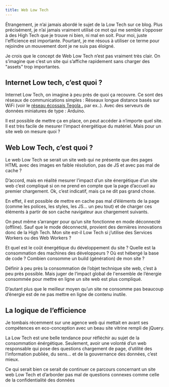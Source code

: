 ```yaml
---
title: Web Low Tech
---
```


Étrangement, je n’ai jamais abordé le sujet de la Low Tech sur ce blog. Plus précisément, je n’ai jamais vraiment utilisé ce mot qui me semble s’opposer à des High Tech que je trouve ni bien, ni mal en soit. Pour moi, juste l'efficience est importante. Pourtant, je me résous à utiliser ce terme pour rejoindre un mouvement dont je ne suis pas éloigné.

Je crois que le concept de Web Low Tech n’est pas vraiment très clair. On s’imagine que c’est un site qui s’affiche rapidement sans charger des "assets" trop importantes.

## Internet Low tech, c’est quoi ?

Internet Low Tech, on imagine à peu près de quoi ça recouvre. Ce sont des réseaux de communications simples : Réseaux longue distance basés sur WiFi (voir le [réseau écossais Tegola .](http://www.tegola.org.uk/hebnet/) par ex..). Avec des serveurs de données miniatures de type : Arduino.

Il est possible de mettre ça en place, on peut accéder à n’importe quel site. Il est très facile de mesurer l'impact énergétique du matériel. Mais pour un site web on mesure quoi ?

## Web Low Tech, c’est quoi ?

Le web Low Tech se serait un site web qui ne présente que des pages HTML avec des images en faible résolution, pas de JS et avec pas mal de cache ?

D’accord, mais en réalité mesurer l’impact d’un site énergétique d’un site web c’est compliqué si on ne prend en compte que la page d’accueil au premier chargement. Ok, c’est indicatif, mais ça ne dit pas grand chose.

En effet, il est possible de mettre en cache pas mal d’éléments de la page (comme les polices, les styles, les JS… un peu tout) et de charger ces éléments à partir de son cache navigateur aux chargement suivants.

On peut même s’arranger pour qu‘un site fonctionne en mode déconnecté (offline). Sauf que le mode déconnecté, provient des dernières innovations donc de la High Tech. Mon site est-il Low Tech si j’utilise des Services Workers ou des Web Workers ?

Et quel est le coût énergétique du développement du site ? Quelle est la consommation des machines des développeurs ? Où est hébergé la base de code ? Combien consomme un build (génération) de mon site ?

Définir à peu près la consommation de l’objet technique site web, c’est à peu près possible. Mais juger de l‘impact global de l'ensemble de l‘énergie consommée pour mettre en ligne un site web est plus compliqué.

D’autant plus que le meilleur moyen qu’un site ne consomme pas beaucoup d’énergie est de ne pas mettre en ligne de contenu inutile.

## La logique de l’efficience

Je tombais récemment sur une agence web qui mettait en avant ses compétences en eco-conception avec un beau site vitrine rempli de jQuery.

La Low Tech est une belle tendance pour réfléchir au sujet de la consommation énérgétique. Seulement, avoir une volonté d’un web responsable qui pose des questions chargement de page, d’utilité des l'information publiée, du sens… et de la gouvernance des données, c’est mieux.

Ce qui serait bien ce serait de continuer ce parcours concernant un site web Low Tech et d’arborder pas mal de questions connexes comme celle de la confidentialité des données
